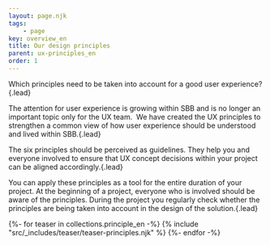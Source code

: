 ```yaml
---
layout: page.njk
tags: 
    - page
key: overview_en
title: Our design principles
parent: ux-principles_en
order: 1
---
```


Which principles need to be taken into account for a good user experience?​{.lead}

The attention for user experience is growing within SBB and is no longer an important topic only for the UX team. ​ We have created the UX principles to strengthen a common view of how user experience should be understood and lived within SBB.​{.lead}

The six principles should be perceived as guidelines. They help you and everyone involved to ensure that UX concept decisions within your project can be aligned accordingly.​{.lead}

You can apply these principles as a tool for the entire duration of your project. ​At the beginning of a project, everyone who is involved should be aware of the principles. During the project you regularly check whether the principles are being taken into account in the design of the solution.​{.lead}

<div class="teasers principles">
  {%- for teaser in collections.principle_en -%}
    {% include "src/_includes/teaser/teaser-principles.njk" %}
  {%- endfor -%}
</div>
